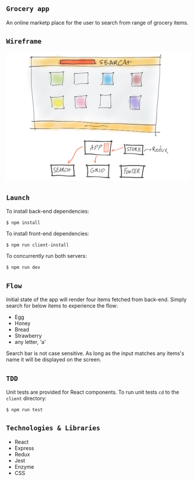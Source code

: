 ## `Grocery app`

An online marketp place for the user to search from range of grocery items.

## `Wireframe`

![](images/wireframe.jpg)

## `Launch`

To install back-end dependencies:

```
$ npm install
```

To install front-end dependencies:

```
$ npm run client-install
```

To concurrently run both servers:

```
$ npm run dev
```

## `Flow`

Initial state of the app will render four items fetched from back-end. Simply search for below items to experience the flow:

- Egg
- Honey
- Bread
- Strawberry
- any letter, 'a'

Search bar is not case sensitive. As long as the input matches any items's name it will be displayed on the screen.

## `TDD`

Unit tests are provided for React components.
To run unit tests `cd` to the `client` directory:

```
$ npm run test
```

## `Technologies & Libraries`

- React
- Express
- Redux
- Jest
- Enzyme
- CSS